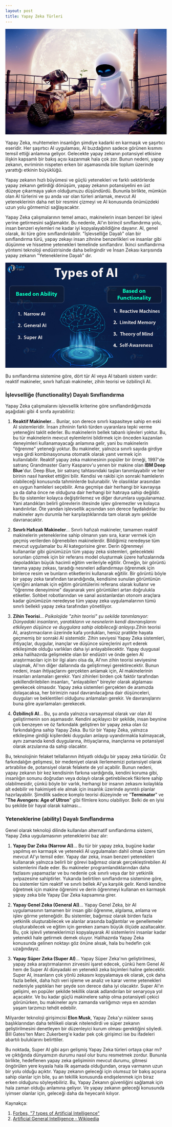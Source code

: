 ```yaml
---
layout: post
title: Yapay Zeka Türleri
---
```


![](/images2/WalleAndEve.jpg)


Yapay Zeka, muhtemelen insanlığın şimdiye kadarki en karmaşık ve şaşırtıcı eseridir. Her şaşırtıcı AI uygulaması, AI buzdağının sadece görünen kısmını temsil ettiği anlamına geliyor. Gelecekte yapay zekanın potansiyel etkisine ilişkin kapsamlı bir bakış açısı kazanmak hala çok zor. Bunun nedeni, yapay zekanın, evriminin nispeten erken bir aşamasında bile toplum üzerinde yarattığı etkinin büyüklüğü.

Yapay zekanın hızlı büyümesi ve güçlü yetenekleri ve farklı sektörlerde yapay zekanın getirdiği dönüşüm, yapay zekanın potansiyelini en üst düzeye çıkarmaya yakın olduğumuzu düşündürdü. Bununla birlikte, mümkün olan AI türlerini ve şu anda var olan türleri anlamak, mevcut AI yeteneklerinin daha net bir resmini çizmeyi ve AI konusunda önümüzdeki uzun yolu görmemizi sağlayacaktır.

Yapay Zeka çalışmalarının temel amacı, makinelerin insan benzeri bir işlevi yerine getirmesini sağlamaktır. Bu nedenle, AI'ın birincil sınıflandırma yolu, insan benzeri eylemleri ne kadar iyi kopyalayabildiğine dayanır. AI, genel olarak, iki türe göre sınıflandırılabilir. "İşlevselliğe Dayalı" olan bir sınıflandırma türü, yapay zekayı insan zihnine benzerlikleri ve insanlar gibi düşünme ve hissetme yetenekleri temelinde sınıflandırır. İkinci sınıflandırma yöntemi teknoloji endüstrisinde daha belirgindir ve İnsan Zekası karşısında yapay zekanın "Yeteneklerine Dayalı" dır.

<p>
  <kbd>
    <img src="/images2/types-of-AI.jpg" width="600">
  </kbd>
</p>

Bu sınıflandırma sistemine göre, dört tür AI veya AI tabanlı sistem vardır: reaktif makineler, sınırlı hafızalı makineler, zihin teorisi ve özbilinçli AI.

<h3>İşlevselliğe (functionality) Dayalı Sınıflandırma</h3>
Yapay Zeka çalışmalarını işlevsellik kriterine göre sınıflandırdığımızda aşağıdaki gibi 4 sınıfa ayırabiliriz:

1. **Reaktif Makineler**... Bunlar, son derece sınırlı kapasiteye sahip en eski AI sistemleridir. İnsan zihninin farklı türden uyaranlara tepki verme yeteneğini taklit ederler. Bu makinelerin bellek tabanlı işlevleri yoktur. Bu, bu tür makinelerin mevcut eylemlerini bildirmek için önceden kazanılan deneyimleri kullanamayacağı anlamına gelir, yani bu makinelerin "öğrenme" yeteneği yoktur. Bu makineler, yalnızca sınırlı sayıda girdiye veya girdi kombinasyonuna otomatik olarak yanıt vermek için kullanılabilir. Reaktif yapay zeka makinesinin popüler bir örneği, 1997'de satranç Grandmaster Garry Kasparov'u yenen bir makine olan **IBM Deep Blue**'dur. Deep Blue, bir satranç tahtasındaki taşları tanımlayabilir ve her birinin nasıl hareket ettiğini bilir. Kendisi ve rakibi için sonraki hamlelerin olabileceği konusunda tahminlerde bulunabilir. Ve olasılıklar arasından en uygun hamleleri seçebilir. Ama geçmişe dair herhangi bir kavrayışa ya da daha önce ne olduğuna dair herhangi bir hatıraya sahip değildir. Bu tip sistemler kolayca değiştirilemez ve diğer durumlara uygulanamaz. Yani atandıkları belirli görevlerin ötesinde işlev göremezler ve kolayca kandırılırlar. Öte yandan işlevsellik açısından son derece faydalıdırlar: bu makineler aynı durumla her karşılaştıklarında tam olarak aynı şekilde davranacaktır.

2. **Sınırlı Hafızalı Makineler**... Sınırlı hafızalı makineler, tamamen reaktif makinelerin yeteneklerine sahip olmanın yanı sıra, karar vermek için geçmiş verilerden öğrenebilen makinelerdir. Bildiğimiz neredeyse tüm mevcut uygulamalar bu AI kategorisine girer. Derin öğrenmeyi kullananlar gibi günümüzün tüm yapay zeka sistemleri, gelecekteki sorunları çözmek için bir referans model oluşturmak üzere hafızalarında depoladıkları büyük hacimli eğitim verileriyle eğitilir. Örneğin, bir görüntü tanıma yapay zekası, taradığı nesneleri adlandırmayı öğrenmek için binlerce resim ve bunların etiketlerini kullanarak eğitilir. Bir görüntü böyle bir yapay zeka tarafından tarandığında, kendisine sunulan görüntünün içeriğini anlamak için eğitim görüntülerini referans olarak kullanır ve "öğrenme deneyimine" dayanarak yeni görüntüleri artan doğrulukla etiketler. Sohbet robotlarından ve sanal asistanlardan otonom araçlara kadar günümüzün neredeyse tüm yapay zeka uygulamalarının tümü sınırlı bellekli yapay zeka tarafından yönetiliyor.

3. **Zihin Teorisi**... _Psikolojide "zihin teorisi" şu sekilde tanımlanıyor: Dünyadaki insanların, yaratıkların ve nesnelerin kendi davranışlarını etkileyen düşünce ve duygulara sahip olabileceği anlayışı_.Zihin teorisi AI, araştırmacıların üzerinde kafa yordukları, henüz pratikte hayata geçmemiş bir sonraki AI sistemidir. Zihin seviyesi Yapay Zeka sistemleri, ihtiyaçlar, duygular, inançlar ve düşünce süreçlerini ayırt ederek etkileşimde olduğu varlıkları daha iyi anlayabilecektir. Yapay duygusal zeka halihazırda gelişmekte olan bir endüstri ve önde gelen AI araştırmacıları için bir ilgi alanı olsa da, AI'nın zihin teorisi seviyesine ulaşmak, AI'nın diğer dallarında da geliştirmeyi gerektirecektir. Bunun nedeni, insan ihtiyaçlarını gerçekten anlamak için, AI makinelerinin insanları anlamaları gerekir. Yani zihinleri birden çok faktör tarafından şekillendirilebilen insanları, "anlayabilen" bireyler olarak algılaması gerekecek olmasıdır. Yapay zeka sistemleri gerçekten de aramızda dolaşacaksa, her birimizin nasıl davranılacağına dair düşünceleri, duyguları ve beklentileri olduğunu anlamaları gerekir. Ve davranışlarını buna göre ayarlamaları gerekecek.

4. **Özbilinçli AI**... Bu, şu anda yalnızca varsayımsal olarak var olan AI geliştirmenin son aşamasıdır. Kendini açıklayıcı bir şekilde, insan beynine çok benzeyen ve öz farkındalık geliştiren bir yapay zeka olan öz farkındalığına sahip Yapay Zeka. Bu tür bir Yapay Zeka, yalnızca etkileşime girdiği kişilerdeki duyguları anlayıp uyandırmakla kalmayacak, aynı zamanda kendi duygularına, ihtiyaçlarına, inançlarına ve potansiyel olarak arzularına da sahip olacaktır. 

Bu, teknolojinin felaket tellallarının ihtiyatlı olduğu bir yapay zeka türüdür. Öz farkındalığın gelişmesi, bir medeniyet olarak ilerlememizi potansiyel olarak artırabilse de, potansiyel olarak felakete de yol açabilir. Bunun nedeni, yapay zekanın bir kez kendisinin farkına vardığında, kendini koruma gibi, insanlığın sonunu doğrudan veya dolaylı olarak getirebilecek fikirlere sahip olabilmesidir, çünkü böyle bir varlık, herhangi bir insanın zekasını kolaylıkla alt edebilir ve hakimiyeti ele almak için insanlık üzerinde ayrıntılı planlar hazırlayabilir. Şimdilik sadece komplo teorisi düzeyinde ve "**Terminator**" ve "**The Avengers: Age of Ultron**" gibi filmlere konu olabiliyor. Belki de en iyisi bu şekilde bir hayal olarak kalması...

<h3>Yeteneklerine (ability) Dayalı Sınıflandırma</h3>

Genel olarak teknoloji dilinde kullanılan alternatif sınıflandırma sistemi, Yapay Zeka uygulamasının yeteneklerini baz alır:

1. **Yapay Dar Zeka (Narrow AI)**... Bu tür bir yapay zeka, bugüne kadar yapılmış en karmaşık ve yetenekli AI uygulamaları dahil olmak üzere tüm mevcut AI'yı temsil eder. Yapay dar zeka, insan benzeri yetenekleri kullanarak yalnızca belirli bir görevi bağımsız olarak gerçekleştirebilen AI sistemlerini ifade eder. Bu makineler programlandıklarından daha fazlasını yapamazlar ve bu nedenle çok sınırlı veya dar bir yetkinlik yelpazesine sahiptirler. Yukarıda belirtilen sınıflandırma sistemine göre, bu sistemler tüm reaktif ve sınırlı bellek AI'ya karşılık gelir. Kendi kendine öğretmek için makine öğrenimi ve derin öğrenmeyi kullanan en karmaşık yapay zeka bile Yapay Dar Zeka kapsamına girer.

2. **Yapay Genel Zeka (General AI)**... Yapay Genel Zeka, bir AI uygulamasının tamamen bir insan gibi öğrenme, algılama, anlama ve işlev görme yeteneğidir. Bu sistemler, bağımsız olarak birden fazla yetkinlik oluşturabilecek ve alanlar arasında bağlantılar ve genellemeler oluşturabilecek ve eğitim için gereken zamanı büyük ölçüde azaltacaktır. Bu, çok işlevli yeteneklerimizi kopyalayarak AI sistemlerini insanlar kadar yetenekli hale getirmek demek oluyor. Halihazırda Yapay Zeka konusunda gelinen noktayı göz önüne alısak, hala bu hedefin çok uzağındayız.

3. **Yapay Süper Zeka (Super AI)**... Yapay Süper Zeka'nın geliştirilmesi, yapay zeka araştırmalarının zirvesini işaret edecek, çünkü hem Genel AI hem de Super AI dünyadaki en yetenekli zeka biçimleri haline gelecektir. Super AI, insanların çok yönlü zekasını kopyalamaya ek olarak, çok daha fazla bellek, daha hızlı veri işleme ve analiz ve karar verme yetenekleri nedeniyle yaptıkları her şeyde son derece daha iyi olacaktır. Super AI'ın gelişimi, en popüler şekilde tekillik olarak adlandırılan bir senaryoya yol açacaktır. Ve bu kadar güçlü makinelere sahip olma potansiyeli çekici görünürken, bu makineler aynı zamanda varlığımızı veya en azından yaşam tarzımızı tehdit edebilir.

Milyarder teknoloji girişimcisi **Elon Musk**, Yapay Zeka'yı nükleer savaş başlıklarından daha tehlikeli olarak nitelendirdi ve süper zekanın geliştirilmesini denetleyen bir düzenleyici kurum olması gerektiğini söyledi. Bill Gates'ten Marc Zukerberg'e kadar pek çok girişimci ise bu ifadeleri abartılı buluklarını belirttiler.



Bu noktada, Super AI gibi aşırı gelişmiş Yapay Zeka türleri ortaya çıkar mı? ve çıktığında dünyamızın durumu nasıl olur bunu resmetmek zordur. Bununla birlikte, hedeflenen yapay zeka gelişiminin mevcut durumu, gitmesi öngörülen yere kıyasla hala ilk aşamada olduğundan, oraya varmanın uzun bir yolu olduğu açıktır. Yapay zekanın geleceği için olumsuz bir bakış açısına sahip olanlar için bile, şu an tekillik konusunda endişelenmek için biraz erken olduğunu söyleyebiliriz. Bu, Yapay Zekanın güvenliğini sağlamak için hala zaman olduğu anlamına geliyor. Ve yapay zekanın geleceği konusunda iyimser olanlar için, geleceği daha da heyecanlı kılıyor.

Kaynakça:
1. [Forbes, "7 types of Artificial Intelligence"](https://www.forbes.com/sites/cognitiveworld/2019/06/19/7-types-of-artificial-intelligence/?sh=3b8a6ab8233e)
2. [Artificial General Intelligence - Wikipedia](https://en.wikipedia.org/wiki/Artificial_general_intelligence)

